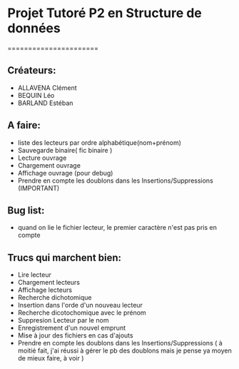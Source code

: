 # Projet Tutoré P2 en Structure de données

======================

## Créateurs:
* ALLAVENA Clément
* BEQUIN Léo
* BARLAND Estéban

## A faire:
* liste des lecteurs par ordre alphabétique(nom+prénom)
* Sauvegarde binaire( fic binaire )
* Lecture ouvrage 
* Chargement ouvrage
* Affichage ouvrage (pour debug) 
* Prendre en compte les doublons dans les Insertions/Suppressions (IMPORTANT)

## Bug list:
* quand on lie le fichier lecteur, le premier caractère n'est pas pris en compte

## Trucs qui marchent bien:
* Lire lecteur
* Chargement lecteurs
* Affichage lecteurs
* Recherche dichotomique
* Insertion dans l'orde d'un nouveau lecteur
* Recherche dicotochomique avec le prénom
* Suppresion Lecteur par le nom
* Enregistrement d'un nouvel emprunt
* Mise à jour des fichiers en cas d'ajouts
* Prendre en compte les doublons dans les Insertions/Suppressions ( à moitié fait, j'ai réussi à gérer le pb des doublons mais je pense ya moyen de mieux faire, à voir )
